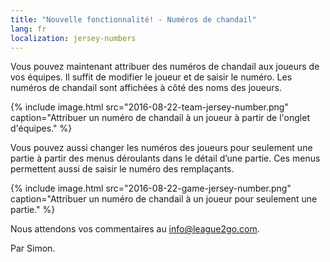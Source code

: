 ```yaml
---
title: "Nouvelle fonctionnalité! - Numéros de chandail"
lang: fr
localization: jersey-numbers
---
```

Vous pouvez maintenant attribuer des numéros de chandail aux joueurs de vos équipes. Il suffit de modifier le joueur et de saisir le numéro. Les numéros de chandail sont affichées à côté des noms des joueurs.

{% include image.html src="2016-08-22-team-jersey-number.png" caption="Attribuer un numéro de chandail à un joueur à partir de l'onglet d'équipes." %}

Vous pouvez aussi changer les numéros des joueurs pour seulement une partie à partir des menus déroulants dans le détail d’une partie. Ces menus permettent aussi de saisir le numéro des remplaçants.

{% include image.html src="2016-08-22-game-jersey-number.png" caption="Attribuer un numéro de chandail à un joueur pour seulement une partie." %}

Nous attendons vos commentaires au [info@league2go.com](mailto:info@league2go.com).

Par Simon.
